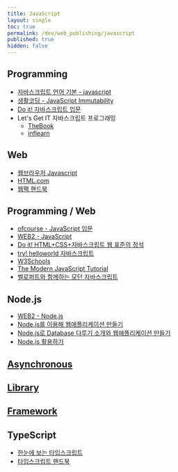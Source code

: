 ```yaml
---
title: JavaScript
layout: single
toc: true
permalink: /dev/web_publishing/javascript
published: true
hidden: false
---
```


<head>
  <base target="_blank">
</head>



## Programming

- [자바스크립트 언어 기본 - javascript](https://inf.run/omAw)
- [생활코딩 - JavaScript Immutability](https://inf.run/nQPH)
- [Do it! 자바스크립트 입문](https://inf.run/WoCA)
- Let's Get IT 자바스크립트 프로그래밍
  - [TheBook](https://thebook.io/080270/)
  - [inflearn](https://inf.run/HVvj)



## Web

- [웹브라우저 Javascript](https://inf.run/JSTp)
- [HTML.com](https://html.com/javascript/)
- [웹팩 핸드북](https://joshua1988.github.io/webpack-guide/)



## Programming / Web

- [ofcourse - JavaScript 입문](https://ofcourse.kr/js-course/JavaScript-%EC%9E%85%EB%AC%B8)
- [WEB2 - JavaScript](https://inf.run/jVpQ)
- [Do it! HTML+CSS+자바스크립트 웹 표준의 정석](https://inf.run/FspL)
- [try! helloworld 자바스크립트](https://thebook.io/006894/)
- [W3Schools](https://www.w3schools.com/js/default.asp)
- [The Modern JavaScript Tutorial](https://javascript.info/)
- [벨로퍼트와 함께하는 모던 자바스크립트](https://learnjs.vlpt.us/)



## Node.js

- [WEB2 - Node.js](https://inf.run/KwAy)
- [Node.js를 이용해 웹애플리케이션 만들기](https://inf.run/9CCM)
- [Node.js로 Database 다루기 소개와 웹애플리케이션 만들기](https://inf.run/v3B3)
- [Node.js 활용하기](https://inf.run/jawQ)



## [Asynchronous](/dev/web_publishing/javascript/asynchronous)



## [Library](/dev/web_publishing/javascript/library)



## [Framework](/dev/web_publishing/javascript/framework)



## TypeScript

- [한눈에 보는 타입스크립트](https://heropy.blog/2020/01/27/typescript/)
- [타입스크립트 핸드북](https://joshua1988.github.io/ts/intro.html)